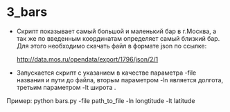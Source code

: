 # 3_bars
* Скрипт показывает самый большой и маленький бар в г.Москва, а так же по введенным координатам определяет самый близкий бар. 
Для этого необходимо скачать файл в формате json по ссылке:

  http://data.mos.ru/opendata/export/1796/json/2/1

* Запускается скрипт с указанием в качестве  параметра -file названия
и пути до файла, вторым параметром -ln является долгота, третьим параметром  -lt широта .

Пример: python bars.py -file path_to_file -ln longtitude -lt latitude


